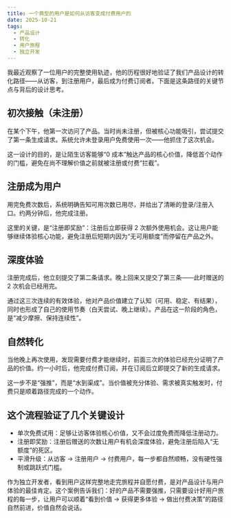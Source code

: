 ```yaml
---
title: 一个典型的用户是如何从访客变成付费用户的
date: 2025-10-21
tags:
  - 产品设计
  - 转化
  - 用户旅程
  - 独立开发
---
```


我最近观察了一位用户的完整使用轨迹，他的历程很好地验证了我们产品设计的转化路径——从访客，到注册用户，最后成为付费订阅者。下面是这条路径的关键节点与背后的设计思考。

## 初次接触（未注册）
在某个下午，他第一次访问了产品。当时尚未注册，但被核心功能吸引，尝试提交了第一条生成请求。系统允许未登录用户免费使用一次——他抓住了这次机会。

这一设计的目的，是让陌生访客能够“0 成本”触达产品的核心价值，降低首个动作的门槛，避免在尚不理解价值之前就被注册或付费“拦截”。

## 注册成为用户
用完免费次数后，系统明确告知可用次数已用尽，并给出了清晰的登录/注册入口。约两分钟后，他完成注册。

这里的关键，是“注册即奖励”：注册后立即获得 2 次额外使用机会。这让用户能够继续体验核心功能，避免注册后短期内因为“无可用额度”而停留在产品之外。

## 深度体验
注册完成后，他立刻提交了第二条请求。晚上回来又提交了第三条——此时赠送的 2 次机会已经用完。

通过这三次连续的有效体验，他对产品价值建立了认知（可用、稳定、有结果），同时也形成了自己的使用节奏（白天尝试、晚上继续）。产品在这一阶段的角色，是“减少摩擦、保持连续性”。

## 自然转化
当他晚上再次使用，发现需要付费才能继续时，前面三次的体验已经充分证明了产品的价值。约一小时后，他完成付费订阅，并在订阅后立即提交了新的生成请求。

这一步不是“强推”，而是“水到渠成”。当价值被充分体验、需求被真实触发时，付费只是顺着路径完成的一个动作。

## 这个流程验证了几个关键设计
- 单次免费试用：足够让访客体验核心价值，又不会过度免费而降低注册动力。
- 注册即奖励：注册后赠送的次数让用户有机会深度体验，避免注册后陷入“无额度”的死区。
- 平滑升级：从访客 → 注册用户 → 付费用户，每一步都自然顺畅，没有硬性强制或跳跃式门槛。

作为独立开发者，看到用户这样完整地走完旅程并自愿付费，是对产品设计与用户体验的最佳肯定。这个案例告诉我们：好的产品不需要强推，只需要设计好用户旅程的每一步，让用户可以顺着“看到价值 → 获得更多体验 → 做出付费决策”的路径自然前进，价值自然会说话。